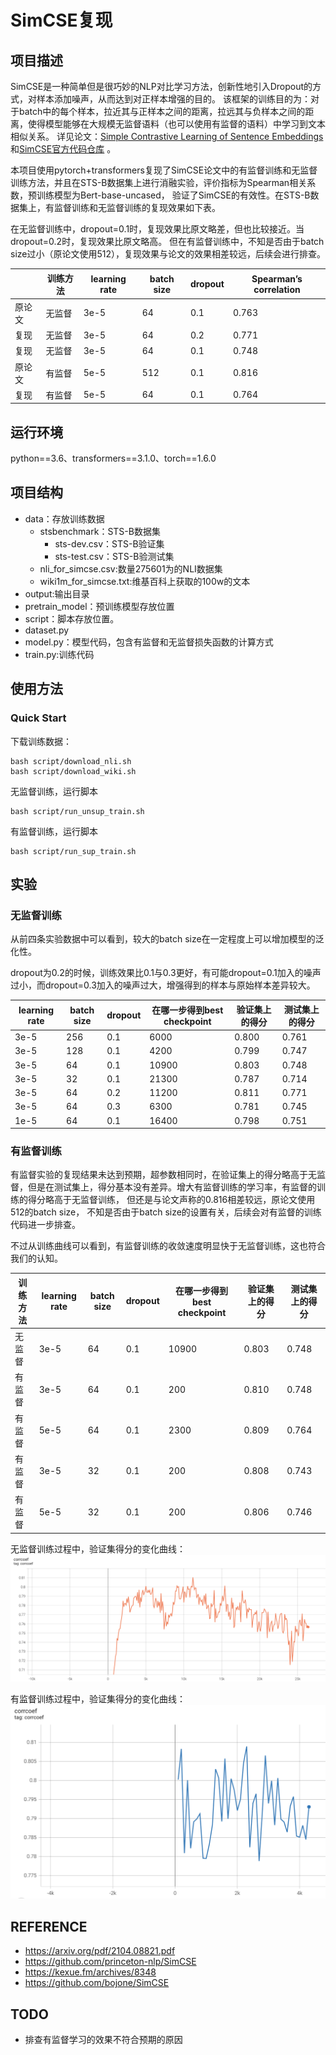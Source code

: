 # SimCSE复现

## 项目描述
SimCSE是一种简单但是很巧妙的NLP对比学习方法，创新性地引入Dropout的方式，对样本添加噪声，从而达到对正样本增强的目的。
该框架的训练目的为：对于batch中的每个样本，拉近其与正样本之间的距离，拉远其与负样本之间的距离，使得模型能够在大规模无监督语料（也可以使用有监督的语料）中学习到文本相似关系。
详见论文：[Simple Contrastive Learning of Sentence Embeddings](https://arxiv.org/abs/2104.08821)
和[SimCSE官方代码仓库](https://github.com/princeton-nlp/SimCSE) 。

本项目使用pytorch+transformers复现了SimCSE论文中的有监督训练和无监督训练方法，并且在STS-B数据集上进行消融实验，评价指标为Spearman相关系数，预训练模型为Bert-base-uncased，
验证了SimCSE的有效性。在STS-B数据集上，有监督训练和无监督训练的复现效果如下表。

在无监督训练中，dropout=0.1时，复现效果比原文略差，但也比较接近。当dropout=0.2时，复现效果比原文略高。
但在有监督训练中，不知是否由于batch size过小（原论文使用512），复现效果与论文的效果相差较远，后续会进行排查。 

| |训练方法  | learning rate  | batch size|dropout|Spearman’s correlation |
|  ---- |  ----  | ----  |  ----  | ----  |  ----  |
| 原论文  | 无监督 |3e-5|64|0.1| 0.763|
| 复现  | 无监督 |3e-5|64|0.2| 0.771|
| 复现  | 无监督 |3e-5|64|0.1| 0.748|
| 原论文  | 有监督 |5e-5|512|0.1| 0.816|
|复现    |有监督| 5e-5  | 64 |0.1|0.764|


## 运行环境
python==3.6、transformers==3.1.0、torch==1.6.0



## 项目结构
- data：存放训练数据
    - stsbenchmark：STS-B数据集
        - sts-dev.csv：STS-B验证集
        - sts-test.csv：STS-B验测试集
    - nli_for_simcse.csv:数量275601为的NLI数据集
    - wiki1m_for_simcse.txt:维基百科上获取的100w的文本
- output:输出目录 
- pretrain_model：预训练模型存放位置
- script：脚本存放位置。
- dataset.py
- model.py：模型代码，包含有监督和无监督损失函数的计算方式
- train.py:训练代码


## 使用方法
### Quick Start
下载训练数据：
```
bash script/download_nli.sh
bash script/download_wiki.sh
```

无监督训练，运行脚本
```
bash script/run_unsup_train.sh
```
有监督训练，运行脚本
```
bash script/run_sup_train.sh
```

## 实验
### 无监督训练
从前四条实验数据中可以看到，较大的batch size在一定程度上可以增加模型的泛化性。

dropout为0.2的时候，训练效果比0.1与0.3更好，有可能dropout=0.1加入的噪声过小，而dropout=0.3加入的噪声过大，增强得到的样本与原始样本差异较大。

|  learning rate  | batch size  | dropout | 在哪一步得到best checkpoint|验证集上的得分| 测试集上的得分|
|  ----  | ----  |  ----  | ----  | ----  | ----  | 
| 3e-5  | 256 |0.1|6000|0.800|0.761|
| 3e-5  | 128 |0.1|4200|0.799|0.747|
| 3e-5  | 64 |0.1|10900|0.803|0.748|
| 3e-5  | 32 |0.1|21300|0.787|0.714|
| 3e-5  | 64 |0.2|11200|0.811|0.771|
| 3e-5  | 64 |0.3|6300|0.781|0.745|
| 1e-5  | 64 |0.1|16400|0.798|0.751|


### 有监督训练
有监督实验的复现结果未达到预期，超参数相同时，在验证集上的得分略高于无监督，但是在测试集上，得分基本没有差异。增大有监督训练的学习率，有监督的训练的得分略高于无监督训练，
但还是与论文声称的0.816相差较远，原论文使用512的batch size，
不知是否由于batch size的设置有关，后续会对有监督的训练代码进一步排查。

不过从训练曲线可以看到，有监督训练的收敛速度明显快于无监督训练，这也符合我们的认知。

|训练方法|  learning rate  | batch size  | dropout | 在哪一步得到best checkpoint|验证集上的得分| 测试集上的得分|
|  ----|  ----  | ----  |  ----  | ----  | ----  | ----  | 
|无监督| 3e-5  | 64 |0.1|10900|0.803|0.748|
|有监督| 3e-5  | 64 |0.1|200|0.810|0.748|
|有监督| 5e-5  | 64 |0.1|2300|0.809|0.764|
|有监督| 3e-5  | 32 |0.1|200|0.808|0.743|
|有监督| 5e-5  | 32 |0.1|200|0.806|0.746|

无监督训练过程中，验证集得分的变化曲线：
![avatar](./image/unsup-bsz-64-lr-3e-05-dropout-0.2.jpg)

有监督训练过程中，验证集得分的变化曲线：
![avatar](./image/sup-bsz-64-lr-5e-05-dropout-0.1.jpg)

## REFERENCE
- https://arxiv.org/pdf/2104.08821.pdf
- https://github.com/princeton-nlp/SimCSE
- https://kexue.fm/archives/8348
- https://github.com/bojone/SimCSE


## TODO
- 排查有监督学习的效果不符合预期的原因






